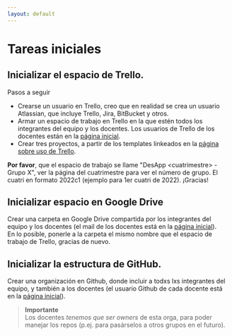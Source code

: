 ```yaml
---
layout: default
---
```


# Tareas iniciales

## Inicializar el espacio de Trello.

Pasos a seguir
- Crearse un usuario en Trello, creo que en realidad se crea un usuario Atlassian, que incluye Trello, Jira, BitBucket y otros.
- Armar un espacio de trabajo en Trello en la que estén todos los integrantes del equipo y los docentes. Los usuarios de Trello de los docentes están en la [página inicial](./index.md).
- Crear tres proyectos, a partir de los templates linkeados en la [página sobre uso de Trello](./recursos/trello).

**Por favor**, que el espacio de trabajo se llame "DesApp \<cuatrimestre> - Grupo X", ver la página del cuatrimestre para ver el número de grupo. El cuatri en formato 2022c1 (ejemplo para 1er cuatri de 2022). ¡Gracias!

## Inicializar espacio en Google Drive
Crear una carpeta en Google Drive compartida por los integrantes del equipo y los docentes (el mail de los docentes está en la [página inicial](./index.md)).  
En lo posible, ponerle a la carpeta el mismo nombre que el espacio de trabajo de Trello, gracias de nuevo.

## Inicializar la estructura de GitHub.
Crear una organización en Github, donde incluir a todxs lxs integrantes del equipo, y también a los docentes (el usuario Github de cada docente está en la [página inicial](./index.md)).  

> **Importante**  
> Los docentes _tenemos que ser owners_ de esta orga, para poder manejar los repos (p.ej. para pasárselos a otros grupos en el futuro).
